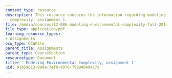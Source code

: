 ```yaml
---
content_type: resource
description: This resource contains the information regarding modeling environmental
  complexity, assignment 1.
file: /media/courses/12-086-modeling-environmental-complexity-fall-2014/91b5a61399da7ef0d0767599484d427c_MIT12_086F14_PS1.pdf
file_type: application/pdf
learning_resource_types:
- Assignments
ocw_type: OCWFile
parent_title: Assignments
parent_type: CourseSection
resourcetype: Document
title: ' Modeling Environmental Complexity, assignment 1'
uid: 91b5a613-99da-7ef0-d076-7599484d427c
---
```

